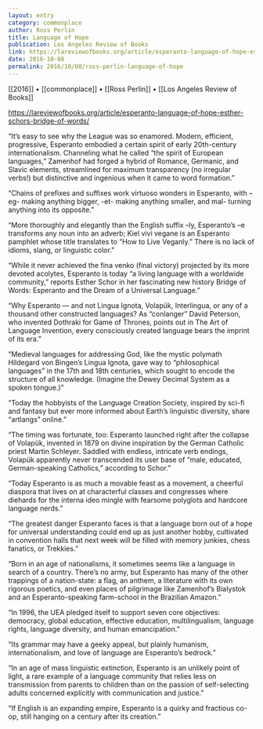 ```yaml
---
layout: entry
category: commonplace
author: Ross Perlin
title: Language of Hope
publication: Los Angeles Review of Books
link: https://lareviewofbooks.org/article/esperanto-language-of-hope-esther-schors-bridge-of-words/
date: 2016-10-08
permalink: 2016/10/08/ross-perlin-language-of-hope
---
```


[[2016]] • [[commonplace]] • [[Ross Perlin]] • [[Los Angeles Review of Books]]

https://lareviewofbooks.org/article/esperanto-language-of-hope-esther-schors-bridge-of-words/

“It’s easy to see why the League was so enamored. Modern, efficient, progressive, Esperanto embodied a certain spirit of early 20th-century internationalism. Channeling what he called “the spirit of European languages,” Zamenhof had forged a hybrid of Romance, Germanic, and Slavic elements, streamlined for maximum transparency (no irregular verbs!) but distinctive and ingenious when it came to word formation.”

“Chains of prefixes and suffixes work virtuoso wonders in Esperanto, with –eg- making anything bigger, -et- making anything smaller, and mal- turning anything into its opposite.”

“More thoroughly and elegantly than the English suffix –ly, Esperanto’s –e transforms any noun into an adverb; Kiel vivi vegane is an Esperanto pamphlet whose title translates to “How to Live Veganly.” There is no lack of idioms, slang, or linguistic color.”

“While it never achieved the fina venko (final victory) projected by its more devoted acolytes, Esperanto is today “a living language with a worldwide community,” reports Esther Schor in her fascinating new history Bridge of Words: Esperanto and the Dream of a Universal Language.”

“Why Esperanto — and not Lingua Ignota, Volapük, Interlingua, or any of a thousand other constructed languages? As “conlanger” David Peterson, who invented Dothraki for Game of Thrones, points out in The Art of Language Invention, every consciously created language bears the imprint of its era.”

“Medieval languages for addressing God, like the mystic polymath Hildegard von Bingen’s Lingua Ignota, gave way to “philosophical languages” in the 17th and 18th centuries, which sought to encode the structure of all knowledge. (Imagine the Dewey Decimal System as a spoken tongue.)”

“Today the hobbyists of the Language Creation Society, inspired by sci-fi and fantasy but ever more informed about Earth’s linguistic diversity, share “artlangs” online.”

“The timing was fortunate, too: Esperanto launched right after the collapse of Volapük, invented in 1879 on divine inspiration by the German Catholic priest Martin Schleyer. Saddled with endless, intricate verb endings, Volapük apparently never transcended its user base of “male, educated, German-speaking Catholics,” according to Schor.”

“Today Esperanto is as much a movable feast as a movement, a cheerful diaspora that lives on at characterful classes and congresses where diehards for the interna ideo mingle with fearsome polyglots and hardcore language nerds.”

“The greatest danger Esperanto faces is that a language born out of a hope for universal understanding could end up as just another hobby, cultivated in convention halls that next week will be filled with memory junkies, chess fanatics, or Trekkies.”

“Born in an age of nationalisms, it sometimes seems like a language in search of a country. There’s no army, but Esperanto has many of the other trappings of a nation-state: a flag, an anthem, a literature with its own rigorous poetics, and even places of pilgrimage like Zamenhof’s Bialystok and an Esperanto-speaking farm-school in the Brazilian Amazon.”

“In 1996, the UEA pledged itself to support seven core objectives: democracy, global education, effective education, multilingualism, language rights, language diversity, and human emancipation.”

“Its grammar may have a geeky appeal, but plainly humanism, internationalism, and love of language are Esperanto’s bedrock.”

“In an age of mass linguistic extinction, Esperanto is an unlikely point of light, a rare example of a language community that relies less on transmission from parents to children than on the passion of self-selecting adults concerned explicitly with communication and justice.”

“If English is an expanding empire, Esperanto is a quirky and fractious co-op, still hanging on a century after its creation.”
